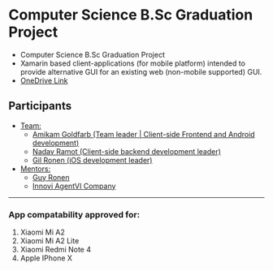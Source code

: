 # Computer Science B.Sc Graduation Project

* Computer Science B.Sc Graduation Project
* Xamarin based client-applications (for mobile platform) intended to provide alternative GUI for an existing web (non-mobile supported) GUI.
* [OneDrive Link](https://mailmtaac-my.sharepoint.com/:f:/g/personal/amigo_mta_ac_il/EiWyDJej4UFBqhhlnUJc4oABFUeIJK50uAXsBy0mCyVtHQ)

## Participants
  - [Team:](#grad-project)
    - [Amikam Goldfarb (Team leader | Client-side Frontend and Android development)](#grad-project)
    - [Nadav Ramot     (Client-side backend development leader)](#grad-project)
    - [Gil Ronen       (iOS development leader)](#grad-project)
  - [Mentors:](#grad-project)
    - [Guy Ronen](#grad-project)
    - [Innovi AgentVI Company](#grad-project)
---

### App compatability approved for:
1. Xiaomi Mi A2
2. Xiaomi Mi A2 Lite
3. Xiaomi Redmi Note 4
4. Apple IPhone X

